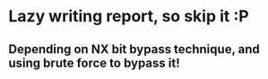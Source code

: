 # Lazy writing report, so skip it :P
## Depending on NX bit bypass technique, and using brute force to bypass it!
